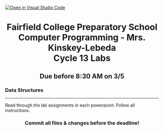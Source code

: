 [![Open in Visual Studio Code](https://classroom.github.com/assets/open-in-vscode-718a45dd9cf7e7f842a935f5ebbe5719a5e09af4491e668f4dbf3b35d5cca122.svg)](https://classroom.github.com/online_ide?assignment_repo_id=14059841&assignment_repo_type=AssignmentRepo)
<h1 align="center">
    Fairfield College Preparatory School<br>
    Computer Programming - Mrs. Kinskey-Lebeda<br>
    Cycle 13 Labs
</h1>

<h2 align="center">Due before 8:30 AM on 3/5 </h2>

### Data Structures
---
Read through the lab assignments in each powerpoint. Follow all instructions.

<h3 align="center">Commit all files & changes before the deadline!</h3>
